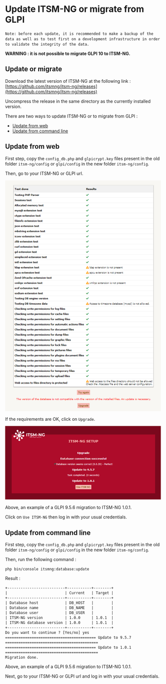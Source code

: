 # Update ITSM-NG or migrate from GLPI

`Note: before each update, it is recommended to make a backup of the data as well as to test first on a development infrastructure in order to validate the integrity of the data.`

**WARNING : it is not possible to migrate GLPI 10 to ITSM-NG.**

## Update or migrate

Download the latest version of ITSM-NG at the following link : [https://github.com/itsmng/itsm-ng/releases](https://github.com/itsmng/itsm-ng/releases)

Uncompress the release in the same directory as the currently installed version.

There are two ways to update ITSM-NG or to migrate from GLPI :

* [Update from web](#update-from-web)
* [Update from command line](#update-from-command-line)

## Update from web

First step, copy the `config_db.php` and `glpicrypt.key` files present in the old folder `itsm-ng/config` or `glpi/config` in the new folder `itsm-ng/config`.

Then, go to your ITSM-NG or GLPI url.

![Check requirements](img/update/update_config_already_here.png)

If the requirements are OK, click on `Upgrade`.

![Update database](img/update/update_database.png)

Above, an example of a GLPI 9.5.6 migration to ITSM-NG 1.0.1.

Click on `Use ITSM-NG` then log in with your usual credentials. 

## Update from command line

First step, copy the `config_db.php` and `glpicrypt.key` files present in the old folder `itsm-ng/config` or `glpi/config` in the new folder `itsm-ng/config`.

Then, run the following command :

    php bin/console itsmng:database:update

Result :

    +--------------------------+-----------+--------+
    |                          | Current   | Target |
    +--------------------------+-----------+--------+
    | Database host            | DB_HOST   |        |
    | Database name            | DB_NAME   |        |
    | Database user            | DB_USER   |        |
    | ITSM-NG version          | 1.0.0     | 1.0.1  |
    | ITSM-NG database version | 1.0.0     | 1.0.1  |
    +--------------------------+-----------+--------+
    Do you want to continue ? [Yes/no] yes
    ========================================= Update to 9.5.7 ==========================================
    ========================================= Update to 1.0.1 ==========================================
    Migration done.

Above, an example of a GLPI 9.5.6 migration to ITSM-NG 1.0.1.

Next, go to your ITSM-NG or GLPI url and log in with your usual credentials. 